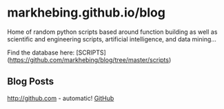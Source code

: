 # markhebing.github.io/blog

Home of random python scripts based around function building as well as scientific and engineering scripts, artificial intelligence, and data mining...

Find the database here: [SCRIPTS] (https://github.com/markhebing/blog/tree/master/scripts)

## Blog Posts

http://github.com - automatic!
[GitHub](http://github.com)

